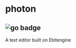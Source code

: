 # photon
![go badge](https://img.shields.io/badge/LANGUAGE-a?style=for-the-badge&logo=go&logoColor=blue&label=Go&labelColor=gray&color=black)
---
A text editor built on Ebitengine
